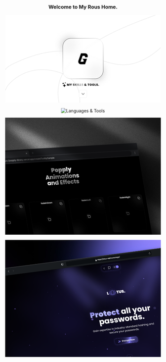 <div align="center">
  <h3>
    <span>Welcome to My <strong>Rous</strong> Home.</span>
  </h3>
</div>

<p align="center">
  <img src="./public/rous.png" alt="Languages & Tools">
</p>

<p align="center">
  <img src="https://skillicons.dev/icons?i=javascript,html,css,tailwind,nodejs,nextjs,git,mysql,figma,vercel,github,react" alt="Languages & Tools">
</p>

<p align="center">
  <a href="https://popply-library.vercel.app/" target="_blank">
    <img src="./public/shotDark.png" alt="Popply Library">
  </a>
</p>

<p align="center">
  <a href="https://lotus-weld.vercel.app/" target="_blank">
    <img src="./public/lotusShot.png" alt="Lotus Encryptor">
  </a>
</p>
